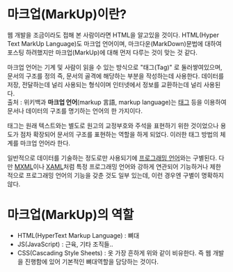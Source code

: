 # 마크업(MarkUp)이란?

웹 개발을 조금이라도 접해 본 사람이라면 HTML을 알고있을 것이다.
HTML(Hyper Text MarkUp Language)도 마크업 언어이며, 마크다운(MarkDown)문법에 대하여 포스팅 하려했지만 마크업(MarkUp)에 대해 먼저 다루는 것이 맞는 것 같다.

마크업 언어는 기계 및 사람이 읽을 수 있는 방식으로  "태그(Tag)" 로 둘러쌓여있으며, 문서의 구조를 정의 즉, 문서의 골격에 해당하는 부분을 작성하는데 사용한다.
데이터를 저장, 전달하는데 널리 사용되는 형식이며 인터넷에서 정보를 교환하는데 널리 사용된다.
<br>
출처 : 위키백과
**마크업 언어**(markup 言語, markup language)는 [태그](https://ko.wikipedia.org/wiki/%ED%83%9C%EA%B7%B8_(%EC%A0%95%EB%B3%B4) "태그 (정보)") 등을 이용하여 문서나 데이터의 구조를 명기하는 언어의 한 가지이다.

태그는 원래 텍스트와는 별도로 원고의 교정부호와 주석을 표현하기 위한 것이었으나 용도가 점차 확장되어 문서의 구조를 표현하는 역할을 하게 되었다. 이러한 태그 방법의 체계를 마크업 언어라 한다.

일반적으로 데이터를 기술하는 정도로만 사용되기에 [프로그래밍 언어](https://ko.wikipedia.org/wiki/%ED%94%84%EB%A1%9C%EA%B7%B8%EB%9E%98%EB%B0%8D_%EC%96%B8%EC%96%B4 "프로그래밍 언어")와는 구별된다. 다만 [MXML](https://ko.wikipedia.org/wiki/MXML "MXML")이나 [XAML](https://ko.wikipedia.org/wiki/XAML "XAML")처럼 특정 프로그래밍 언어와 강하게 연관되어 기능하거나 제한적으로 프로그래밍 언어의 기능을 갖춘 것도 일부 있는데, 이런 경우엔 구별이 명확하지 않다.
<br>
# 마크업(MarkUp)의 역할

- HTML(HyperText Markup Language) : 뼈대
- JS(JavaScript) : 근육, 기타 조직들..
- CSS(Cascading Style Sheets) : 옷
가장 흔하게 위와 같이 비유한다.
즉 웹 개발을 진행함에 있어 기본적인 뼈대역할을 담당하는 것이다.
<br>

